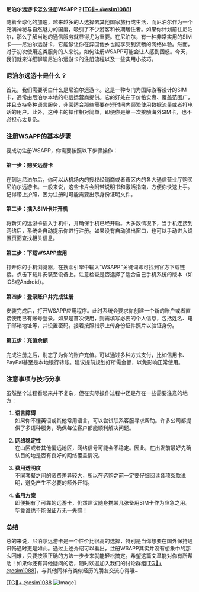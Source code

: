 **尼泊尔远游卡怎么注册WSAPP？[[TG💪+ @esim1088](https://t.me/s/esim1088)]**

随着全球化的加速，越来越多的人选择去其他国家旅行或生活，而尼泊尔作为一个充满神秘与自然魅力的国度，吸引了不少游客和长期居住者。如果你计划前往尼泊尔，那么了解当地的通信服务就显得尤为重要。在尼泊尔，有一种非常实用的SIM卡——尼泊尔远游卡，它能够让你在异国他乡也能享受到流畅的网络体验。然而，对于初次使用这类服务的人来说，如何注册WSAPP可能会让人感到困惑。今天，我们就来详细聊聊尼泊尔远游卡的注册流程以及一些实用小技巧。

### 尼泊尔远游卡是什么？

首先，我们需要明白什么是尼泊尔远游卡。这是一种专门为国际游客设计的SIM卡，通常由尼泊尔本地的电信运营商提供。它的好处在于价格实惠、覆盖范围广，并且支持多种语言服务，非常适合那些需要在短时间内频繁使用数据流量或者打电话的用户。此外，这种卡的操作相对简单，即便你是第一次接触海外SIM卡，也不必担心太复杂。

### 注册WSAPP的基本步骤

要成功注册WSAPP，你需要按照以下步骤操作：

#### 第一步：购买远游卡
在到达尼泊尔后，你可以从机场内的授权经销商或者市区内的各大通信营业厅购买尼泊尔远游卡。一般来说，这些卡片会附带说明书和激活指南，方便你快速上手。记得带上护照，因为注册时可能需要出示身份证明文件。

#### 第二步：插入SIM卡并开机
将新买的远游卡插入手机中，并确保手机已经开启。大多数情况下，当手机连接到网络后，系统会自动提示你进行注册。如果没有自动弹出窗口，也可以手动进入设置页面查找相关信息。

#### 第三步：下载WSAPP应用
打开你的手机浏览器，在搜索引擎中输入“WSAPP”关键词即可找到官方下载链接。点击下载并安装至设备上。注意检查是否选择了适合自己手机系统的版本（如iOS或Android）。

#### 第四步：登录账户并完成注册
安装完成后，打开WSAPP应用程序。此时系统会要求你创建一个新的账户或者直接使用已有账号登录。如果是首次使用，则需填写必要的个人信息，包括姓名、电子邮箱地址等，并设置密码。接着按照指示上传身份证件照片以验证身份。

#### 第五步：充值余额
完成注册之后，别忘了为你的账户充值。可以通过多种方式支付，比如信用卡、PayPal甚至是本地银行转账。建议提前规划好所需金额，以免影响正常使用。

### 注意事项与技巧分享

虽然整个过程看起来并不复杂，但在实际操作过程中还是存在一些需要注意的地方：

1. **语言障碍**  
   如果你不懂英语或其他常用语言，可以尝试联系客服寻求帮助。许多公司都提供了多语种服务，确保每位客户都能顺利解决问题。

2. **网络稳定性**  
   在山区或者其他偏远地区，网络信号可能会不稳定。因此，在出发前最好先确认目的地是否有良好的网络覆盖情况。

3. **费用透明度**  
   不同套餐之间的资费差异较大，所以在选购之前一定要仔细阅读各项条款说明，避免产生不必要的额外开销。

4. **备用方案**  
   即便拥有了可靠的远游卡，仍然建议随身携带几张备用SIM卡作为应急之用。毕竟谁也不能保证万无一失嘛！

### 总结

总的来说，尼泊尔远游卡是一个性价比很高的选择，特别是当你想要在国外保持通讯畅通时更是如此。通过上述介绍可以看出，注册WSAPP其实并没有想象中的那么困难，只要按照正确的方法一步步来就能轻松搞定。希望这篇文章能对你有所帮助！如果你还有其他疑问的话，随时欢迎加入我们的讨论群组[[TG💪+ @esim1088](https://t.me/s/esim1088)]，与其他同样有类似经历的朋友交流心得哦~

[[TG💪+ @esim1088](https://t.me/s/esim1088) ![Image](https://i.postimg.cc/4NQfJmqS/Snipaste-2025-05-13-00-14-12.png)]